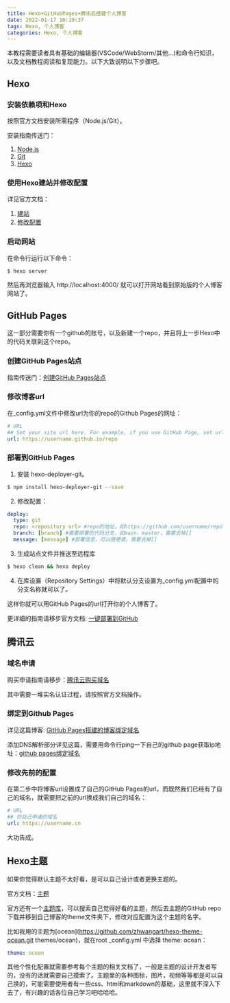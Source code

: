 ```yaml
---
title: Hexo+GitHubPages+腾讯云搭建个人博客
date: 2022-01-17 16:19:37
tags: Hexo, 个人博客
categories: Hexo, 个人博客
---
```


本教程需要读者具有基础的编辑器(VSCode/WebStorm/其他...)和命令行知识，以及文档教程阅读和复现能力。以下大致说明以下步骤吧。

## Hexo

### 安装依赖项和Hexo

按照官方文档安装所需程序（Node.js/Git）。

安装指南传送门：
1. [Node.js](https://www.runoob.com/nodejs/nodejs-install-setup.html)
2. [Git](https://www.runoob.com/git/git-install-setup.html)
3. [Hexo](https://hexo.io/zh-cn/docs/#%E5%AE%89%E8%A3%85-Hexo)

### 使用Hexo建站并修改配置

详见官方文档：

1. [建站](https://hexo.io/zh-cn/docs/setup)
2. [修改配置](https://hexo.io/zh-cn/docs/configuration)

### 启动网站

在命令行运行以下命令：

``` bash
$ hexo server
```

然后再浏览器输入 http://localhost:4000/ 就可以打开网站看到原始版的个人博客网站了。

## GitHub Pages

这一部分需要你有一个github的账号，以及新建一个repo，并且将上一步Hexo中的代码关联到这个repo。

### 创建GitHub Pages站点

指南传送门：[创建GitHub Pages站点](https://docs.github.com/cn/pages/getting-started-with-github-pages/creating-a-github-pages-site)

### 修改博客url

在_config.yml文件中修改url为你的repo的Github Pages的网址：

``` yml
# URL
## Set your site url here. For example, if you use GitHub Page, set url as 'https://username.github.io/repo'
url: https://username.github.io/repo
```

### 部署到GitHub Pages

1. 安装 hexo-deployer-git。

``` bash
$ npm install hexo-deployer-git --save
```

2. 修改配置：
``` yml
deploy:
  type: git
  repo: <repository url> #repo的地址，如https://github.com/username/repo
  branch: [branch] #需要部署的代码分支，如main、master，需要去掉[]
  message: [message] #部署信息，可以随便填，需要去掉[]
```

3. 生成站点文件并推送至远程库

``` bash
$ hexo clean && hexo deploy
```

4. 在库设置（Repository Settings）中将默认分支设置为_config.yml配置中的分支名称就可以了。

这样你就可以用GitHub Pages的url打开你的个人博客了。

更详细的指南请移步官方文档: [一键部署到GitHub](https://hexo.io/zh-cn/docs/one-command-deployment)

## 腾讯云

### 域名申请

购买申请指南请移步：[腾讯云购买域名](https://dnspod.cloud.tencent.com/)

其中需要一堆实名认证过程，请按照官方文档操作。

### 绑定到Github Pages

详见这篇博客: [GitHub Pages搭建的博客绑定域名](https://cloud.tencent.com/developer/article/1421879)

添加DNS解析部分详见这篇，需要用命令行ping一下自己的github page获取ip地址：[github pages绑定域名](https://cloud.tencent.com/developer/article/1454059)

### 修改先前的配置

在第二步中将博客url设置成了自己的GitHub Pages的url，而既然我们已经有了自己的域名，就需要把之前的url换成我们自己的域名：

``` yml
# URL
## 你自己申请的域名
url: https://username.cn
```

大功告成。

## Hexo主题

如果你觉得默认主题不太好看，是可以自己设计或者更换主题的。

官方文档：[主题](https://hexo.io/zh-cn/docs/themes)

官方还有一个[主题库](https://hexo.io/themes/)，可以搜索自己觉得好看的主题，然后去主题的GitHub repo下载并移到自己博客的theme文件夹下，修改对应配置为这个主题的名字。

比如我用的主题为[ocean](https://github.com/zhwangart/hexo-theme-ocean.git themes/ocean)，就在root _config.yml 中选择 theme: ocean：

``` yml
theme: ocean
```

其他个性化配置就需要参考每个主题的相关文档了，一般是主题的设计开发者写的，没有的话就需要自己摸索了。主题里的各种图标，图片，视频等等都是可以自己换的，可能需要使用者有一些css、html和markdown的基础，这里就不深入下去了，有兴趣的话各位自己学习吧哈哈哈。
